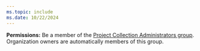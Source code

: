 ```yaml
---
ms.topic: include
ms.date: 10/22/2024
---
```


**Permissions:** Be a member of the [Project Collection Administrators group](../security/look-up-project-collection-administrators.md). Organization owners are automatically members of this group.
